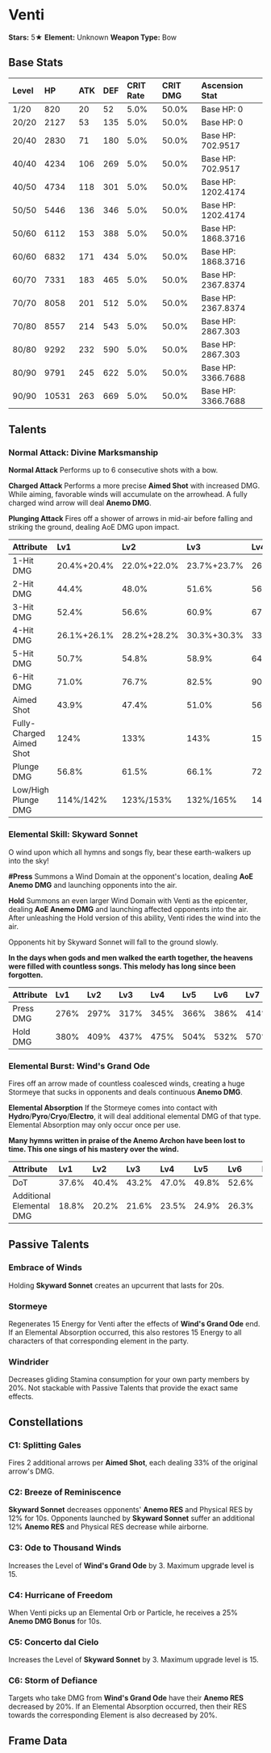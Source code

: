 # Venti

**Stars:** 5★
**Element:** Unknown
**Weapon Type:** Bow

## Base Stats

| Level | HP | ATK | DEF | CRIT Rate | CRIT DMG | Ascension Stat |
| :--- | :--- | :--- | :--- | :--- | :--- | :--- |
| 1/20 | 820 | 20 | 52 | 5.0% | 50.0% | Base HP: 0 |
| 20/20 | 2127 | 53 | 135 | 5.0% | 50.0% | Base HP: 0 |
| 20/40 | 2830 | 71 | 180 | 5.0% | 50.0% | Base HP: 702.9517 |
| 40/40 | 4234 | 106 | 269 | 5.0% | 50.0% | Base HP: 702.9517 |
| 40/50 | 4734 | 118 | 301 | 5.0% | 50.0% | Base HP: 1202.4174 |
| 50/50 | 5446 | 136 | 346 | 5.0% | 50.0% | Base HP: 1202.4174 |
| 50/60 | 6112 | 153 | 388 | 5.0% | 50.0% | Base HP: 1868.3716 |
| 60/60 | 6832 | 171 | 434 | 5.0% | 50.0% | Base HP: 1868.3716 |
| 60/70 | 7331 | 183 | 465 | 5.0% | 50.0% | Base HP: 2367.8374 |
| 70/70 | 8058 | 201 | 512 | 5.0% | 50.0% | Base HP: 2367.8374 |
| 70/80 | 8557 | 214 | 543 | 5.0% | 50.0% | Base HP: 2867.303 |
| 80/80 | 9292 | 232 | 590 | 5.0% | 50.0% | Base HP: 2867.303 |
| 80/90 | 9791 | 245 | 622 | 5.0% | 50.0% | Base HP: 3366.7688 |
| 90/90 | 10531 | 263 | 669 | 5.0% | 50.0% | Base HP: 3366.7688 |

## Talents

### Normal Attack: Divine Marksmanship

**Normal Attack**
Performs up to 6 consecutive shots with a bow.

**Charged Attack**
Performs a more precise **Aimed Shot** with increased DMG.
While aiming, favorable winds will accumulate on the arrowhead. A fully charged wind arrow will deal **Anemo DMG**.

**Plunging Attack**
Fires off a shower of arrows in mid-air before falling and striking the ground, dealing AoE DMG upon impact.

| Attribute | Lv1 | Lv2 | Lv3 | Lv4 | Lv5 | Lv6 | Lv7 | Lv8 | Lv9 | Lv10 | Lv11 | Lv12 | Lv13 | Lv14 | Lv15 |
| :--- | :--- | :--- | :--- | :--- | :--- | :--- | :--- | :--- | :--- | :--- | :--- | :--- | :--- | :--- | :--- |
| 1-Hit DMG | 20.4%+20.4% | 22.0%+22.0% | 23.7%+23.7% | 26.1%+26.1% | 27.7%+27.7% | 29.6%+29.6% | 32.2%+32.2% | 34.8%+34.8% | 37.4%+37.4% | 40.3%+40.3% | 43.5%+43.5% |
| 2-Hit DMG | 44.4% | 48.0% | 51.6% | 56.8% | 60.4% | 64.5% | 70.2% | 75.9% | 81.5% | 87.7% | 94.8% |
| 3-Hit DMG | 52.4% | 56.6% | 60.9% | 67.0% | 71.3% | 76.1% | 82.8% | 89.5% | 96.2% | 104% | 112% |
| 4-Hit DMG | 26.1%+26.1% | 28.2%+28.2% | 30.3%+30.3% | 33.3%+33.3% | 35.5%+35.5% | 37.9%+37.9% | 41.2%+41.2% | 44.5%+44.5% | 47.9%+47.9% | 51.5%+51.5% | 55.7%+55.7% |
| 5-Hit DMG | 50.7% | 54.8% | 58.9% | 64.8% | 68.9% | 73.6% | 80.1% | 86.6% | 93.1% | 100% | 108% |
| 6-Hit DMG | 71.0% | 76.7% | 82.5% | 90.8% | 96.5% | 103% | 112% | 121% | 130% | 140% | 152% |
| Aimed Shot | 43.9% | 47.4% | 51.0% | 56.1% | 59.7% | 63.8% | 69.4% | 75.0% | 80.6% | 86.7% | 93.7% |
| Fully-Charged Aimed Shot | 124% | 133% | 143% | 155% | 164% | 174% | 186% | 198% | 211% | 223% | 236% |
| Plunge DMG | 56.8% | 61.5% | 66.1% | 72.7% | 77.3% | 82.6% | 89.9% | 97.1% | 104.4% | 112.3% | 120.3% |
| Low/High Plunge DMG | 114%/142% | 123%/153% | 132%/165% | 145%/182% | 155%/193% | 165%/206% | 180%/224% | 194%/243% | 209%/261% | 225%/281% | 240%/300% |

### Elemental Skill: Skyward Sonnet

O wind upon which all hymns and songs fly, bear these earth-walkers up into the sky!

**#Press**
Summons a Wind Domain at the opponent's location, dealing **AoE Anemo DMG** and launching opponents into the air.

**Hold**
Summons an even larger Wind Domain with Venti as the epicenter, dealing **AoE Anemo DMG** and launching affected opponents into the air.
After unleashing the Hold version of this ability, Venti rides the wind into the air.

Opponents hit by Skyward Sonnet will fall to the ground slowly.

**In the days when gods and men walked the earth together, the heavens were filled with countless songs. This melody has long since been forgotten.**

| Attribute | Lv1 | Lv2 | Lv3 | Lv4 | Lv5 | Lv6 | Lv7 | Lv8 | Lv9 | Lv10 | Lv11 | Lv12 | Lv13 | Lv14 | Lv15 |
| :--- | :--- | :--- | :--- | :--- | :--- | :--- | :--- | :--- | :--- | :--- | :--- | :--- | :--- | :--- | :--- |
| Press DMG | 276% | 297% | 317% | 345% | 366% | 386% | 414% | 442% | 469% | 497% | 524% | 552% | 587% |
| Hold DMG | 380% | 409% | 437% | 475% | 504% | 532% | 570% | 608% | 646% | 684% | 722% | 760% | 808% |

### Elemental Burst: Wind's Grand Ode

Fires off an arrow made of countless coalesced winds, creating a huge Stormeye that sucks in opponents and deals continuous **Anemo DMG**.

**Elemental Absorption**
If the Stormeye comes into contact with **Hydro**/**Pyro**/**Cryo**/**Electro**, it will deal additional elemental DMG of that type.
Elemental Absorption may only occur once per use.

**Many hymns written in praise of the Anemo Archon have been lost to time. This one sings of his mastery over the wind.**

| Attribute | Lv1 | Lv2 | Lv3 | Lv4 | Lv5 | Lv6 | Lv7 | Lv8 | Lv9 | Lv10 | Lv11 | Lv12 | Lv13 | Lv14 | Lv15 |
| :--- | :--- | :--- | :--- | :--- | :--- | :--- | :--- | :--- | :--- | :--- | :--- | :--- | :--- | :--- | :--- |
| DoT | 37.6% | 40.4% | 43.2% | 47.0% | 49.8% | 52.6% | 56.4% | 60.2% | 63.9% | 67.7% | 71.4% | 75.2% | 79.9% |
| Additional Elemental DMG | 18.8% | 20.2% | 21.6% | 23.5% | 24.9% | 26.3% | 28.2% | 30.1% | 32.0% | 33.8% | 35.7% | 37.6% | 40.0% |

## Passive Talents

### Embrace of Winds

Holding **Skyward Sonnet** creates an upcurrent that lasts for 20s.

### Stormeye

Regenerates 15 Energy for Venti after the effects of **Wind's Grand Ode** end.
If an Elemental Absorption occurred, this also restores 15 Energy to all characters of that corresponding element in the party.

### Windrider

Decreases gliding Stamina consumption for your own party members by 20%.
Not stackable with Passive Talents that provide the exact same effects.

## Constellations

### C1: Splitting Gales

Fires 2 additional arrows per **Aimed Shot**, each dealing 33% of the original arrow's DMG.

### C2: Breeze of Reminiscence

**Skyward Sonnet** decreases opponents' **Anemo RES** and Physical RES by 12% for 10s.
Opponents launched by **Skyward Sonnet** suffer an additional 12% **Anemo RES** and Physical RES decrease while airborne.

### C3: Ode to Thousand Winds

Increases the Level of **Wind's Grand Ode** by 3.
Maximum upgrade level is 15.

### C4: Hurricane of Freedom

When Venti picks up an Elemental Orb or Particle, he receives a 25% **Anemo DMG Bonus** for 10s.

### C5: Concerto dal Cielo

Increases the Level of **Skyward Sonnet** by 3.
Maximum upgrade level is 15.

### C6: Storm of Defiance

Targets who take DMG from **Wind's Grand Ode** have their **Anemo RES** decreased by 20%.
If an Elemental Absorption occurred, then their RES towards the corresponding Element is also decreased by 20%.

## Frame Data

